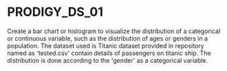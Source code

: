 # PRODIGY_DS_01
Create a bar chart or histogram to visualize the distribution of a categorical or continuous variable, such as the distribution of ages or genders in a population.
The dataset used is Titanic dataset provided in repository named as 'tested.csv' contain details of passengers on titanic ship. The distribution is done according to the 'gender' as a categorical variable.

